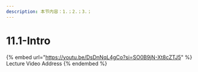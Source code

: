 ```yaml
---
description: 本节内容：1.；2.；3.；
---
```


# 11.1-Intro

{% embed url="https://youtu.be/DsDnNqL4gCo?si=SO0B9jN-Xt8cZTJ5" %}
Lecture Video Address
{% endembed %}
